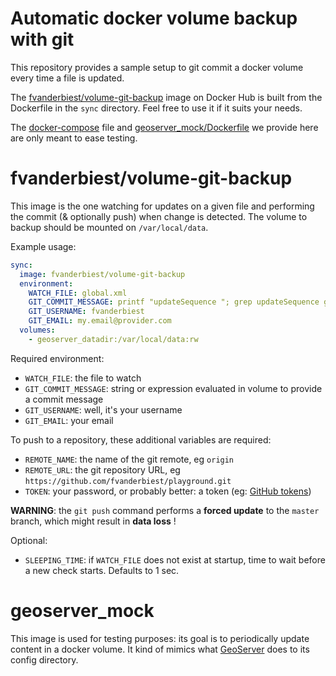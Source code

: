 # Automatic docker volume backup with git

This repository provides a sample setup to git commit a docker volume every time a file is updated.

The [fvanderbiest/volume-git-backup](https://hub.docker.com/r/fvanderbiest/volume-git-backup/) image on Docker Hub is built from the Dockerfile in the `sync` directory. Feel free to use it if it suits your needs. 

The [docker-compose](docker-compose.yml) file and [geoserver_mock/Dockerfile](geoserver_mock/Dockerfile) we provide here are only meant to ease testing. 

# fvanderbiest/volume-git-backup

This image is the one watching for updates on a given file and performing the commit (& optionally push) when change is detected. The volume to backup should be mounted on `/var/local/data`.

Example usage:
```yaml
sync:
  image: fvanderbiest/volume-git-backup
  environment:
    WATCH_FILE: global.xml
    GIT_COMMIT_MESSAGE: printf "updateSequence "; grep updateSequence global.xml|sed -e 's#.*ce>\(.*\)</up.*#\1#'
    GIT_USERNAME: fvanderbiest
    GIT_EMAIL: my.email@provider.com
  volumes:
    - geoserver_datadir:/var/local/data:rw
```

Required environment:
 * `WATCH_FILE`: the file to watch
 * `GIT_COMMIT_MESSAGE`: string or expression evaluated in volume to provide a commit message 
 * `GIT_USERNAME`: well, it's your username
 * `GIT_EMAIL`: your email

To push to a repository, these additional variables are required:
 * `REMOTE_NAME`: the name of the git remote, eg `origin`
 * `REMOTE_URL`: the git repository URL, eg `https://github.com/fvanderbiest/playground.git`
 * `TOKEN`: your password, or probably better: a token (eg: [GitHub tokens](https://github.com/settings/tokens))

**WARNING**: the `git push` command performs a **forced update** to the `master` branch, which might result in **data loss** !

Optional:
 * `SLEEPING_TIME`: if `WATCH_FILE` does not exist at startup, time to wait before a new check starts. Defaults to 1 sec.


# geoserver_mock

This image is used for testing purposes: its goal is to periodically update content in a docker volume.
It kind of mimics what [GeoServer](http://geoserver.org/) does to its config directory.

